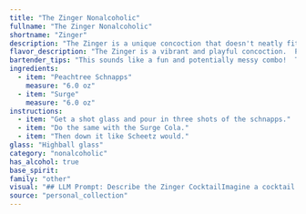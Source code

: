 ```yaml
---
title: "The Zinger Nonalcoholic"
fullname: "The Zinger Nonalcoholic"
shortname: "Zinger"
description: "The Zinger is a unique concoction that doesn't neatly fit into a traditional cocktail family. Its combination of fruit-flavored liqueur (Peachtree Schnapps) and a high-caffeine soda (Surge) makes it a modern, DIY creation. "
flavor_description: "The Zinger is a vibrant and playful concoction.  Peachtree Schnapps brings a sweet, juicy peach flavor, while Surge adds a blast of citrusy, tropical sweetness.  The combination creates a unique and refreshing taste experience, a perfect balance of sweetness and tartness with a playful kick. This cocktail is sure to awaken your senses and leave you wanting more. "
bartender_tips: "This sounds like a fun and potentially messy combo!  To keep your Zinger balanced, use a light hand with the Surge. It's super sweet, so you don't want to overpower the Peach Schnapps.  A good ratio is 2 parts Schnapps to 1 part Surge.  Shake well with ice to chill, then strain into a chilled coupe glass. Garnish with a lemon twist for a bit of brightness! "
ingredients:
  - item: "Peachtree Schnapps"
    measure: "6.0 oz"
  - item: "Surge"
    measure: "6.0 oz"
instructions:
  - item: "Get a shot glass and pour in three shots of the schnapps."
  - item: "Do the same with the Surge Cola."
  - item: "Then down it like Scheetz would."
glass: "Highball glass"
category: "nonalcoholic"
has_alcohol: true
base_spirit:
family: "other"
visual: "## LLM Prompt: Describe the Zinger CocktailImagine a cocktail called Zinger made with Peachtree Schnapps and Surge. Describe its appearance, focusing on:* **Color:** What is the overall color of the drink? Is it a vibrant, intense hue or more muted and subtle? Are there any layers or gradients?* **Clarity:** Is the drink clear, cloudy, or somewhere in between? Are there any particles or suspended ingredients visible?* **Texture:** Does the drink have a smooth, creamy texture, or is it more effervescent and bubbly? Does it have any interesting mouthfeel?* **Garnish:** What, if any, garnish is used to enhance the appearance of the drink? How does the garnish complement the overall aesthetic?**Remember:** The Zinger is a unique blend of Peachtree Schnapps and Surge. Use your knowledge of the ingredients and their individual colors and textures to create a vivid description of the cocktail's appearance. "
source: "personal_collection"
---
```


